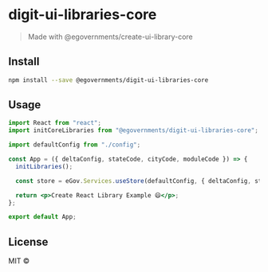 # digit-ui-libraries-core

> Made with @egovernments/create-ui-library-core

## Install

```bash
npm install --save @egovernments/digit-ui-libraries-core
```

## Usage

```jsx
import React from "react";
import initCoreLibraries from "@egovernments/digit-ui-libraries-core";

import defaultConfig from "./config";

const App = ({ deltaConfig, stateCode, cityCode, moduleCode }) => {
  initLibraries();

  const store = eGov.Services.useStore(defaultConfig, { deltaConfig, stateCode, cityCode, moduleCode });

  return <p>Create React Library Example 😄</p>;
};

export default App;
```

## License

MIT © [](https://github.com/)
